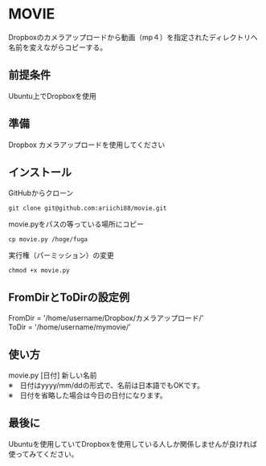 # MOVIE   
Dropboxのカメラアップロードから動画（mp４）を指定されたディレクトリへ名前を変えながらコピーする。  

## 前提条件
Ubuntu上でDropboxを使用  

## 準備
Dropbox カメラアップロードを使用してください  

## インストール
GitHubからクローン  
```
git clone git@github.com:ariichi88/movie.git
```
movie.pyをパスの等っている場所にコピー 
```
cp movie.py /hoge/fuga
```
実行権（パーミッション）の変更 
```
chmod +x movie.py
```

## FromDirとToDirの設定例
FromDir = '/home/username/Dropbox/カメラアップロード/'  
ToDir = '/home/username/mymovie/'  

## 使い方
movie.py [日付] 新しい名前  
※　日付はyyyy/mm/ddの形式で、名前は日本語でもOKです。  
※　日付を省略した場合は今日の日付になります。  

## 最後に
Ubuntuを使用していてDropboxを使用している人しか関係しませんが良ければ使ってみてください。  
